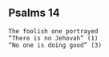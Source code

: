 ## Psalms 14

```
The foolish one portrayed
“There is no Jehovah” (1)
“No one is doing good” (3)
```

